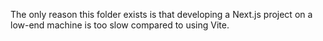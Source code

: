 The only reason this folder exists is that developing a Next.js project on a low-end machine is too slow compared to using Vite.